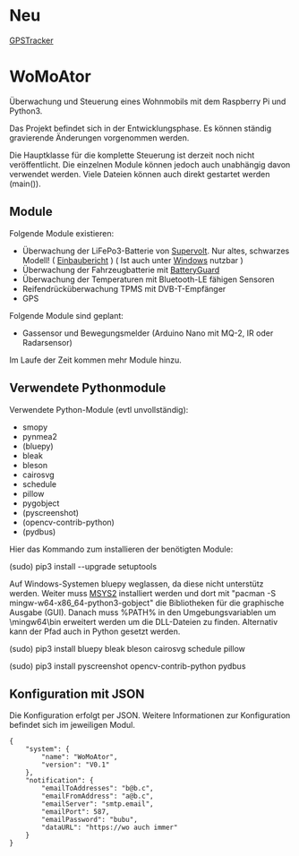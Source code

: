 # Neu
[GPSTracker](src/main/esp32/GPSTracker)

# WoMoAtor
Überwachung und Steuerung eines Wohnmobils mit dem Raspberry Pi und Python3.

Das Projekt befindet sich in der Entwicklungsphase. Es können ständig gravierende Änderungen vorgenommen werden.

Die Hauptklasse für die komplette Steuerung ist derzeit noch nicht veröffentlicht. Die einzelnen Module können jedoch auch unabhängig davon verwendet werden. Viele Dateien können auch direkt gestartet werden (main()).

## Module
Folgende Module existieren:
* Überwachung der LiFePo3-Batterie von [Supervolt](https://supervolt.de/). Nur altes, schwarzes Modell! ( [Einbaubericht](Einbau_Supervolt.md) ) ( Ist auch unter [Windows](src/main/python/supervolt/README_windows.md) nutzbar )
* Überwachung der Fahrzeugbatterie mit [BatteryGuard](https://www.battery-guard.net/)
* Überwachung der Temperaturen mit Bluetooth-LE fähigen Sensoren
* Reifendrücküberwachung TPMS mit DVB-T-Empfänger
* GPS


Folgende Module sind geplant:

* Gassensor und  Bewegungsmelder (Arduino Nano mit MQ-2, IR oder Radarsensor)

Im Laufe der Zeit kommen mehr Module hinzu.

## Verwendete Pythonmodule
Verwendete Python-Module (evtl unvollständig):
- smopy
- pynmea2
- (bluepy)
- bleak
- bleson
- cairosvg
- schedule
- pillow
- pygobject
- (pyscreenshot)
- (opencv-contrib-python)
- (pydbus)

Hier das Kommando zum installieren der benötigten Module:

(sudo) pip3 install --upgrade setuptools

Auf Windows-Systemen bluepy weglassen, da diese nicht unterstütz werden. Weiter muss [MSYS2](https://www.msys2.org/) installiert werden und dort mit "pacman -S mingw-w64-x86_64-python3-gobject" die Bibliotheken für die graphische Ausgabe (GUI). Danach muss %PATH% in den Umgebungsvariablen um <MSYS2>\mingw64\bin erweitert werden um die DLL-Dateien zu finden.
Alternativ kann der Pfad auch in Python gesetzt werden.

(sudo) pip3 install bluepy bleak bleson cairosvg schedule pillow

(sudo) pip3 install pyscreenshot opencv-contrib-python pydbus

## Konfiguration mit JSON
Die Konfiguration erfolgt per JSON. Weitere Informationen zur Konfiguration befindet sich im jeweiligen Modul.

	{
		"system": {
			"name": "WoMoAtor",
			"version": "V0.1"
		},
		"notification": {
			"emailToAddresses": "b@b.c",
			"emailFromAddress": "a@b.c",
			"emailServer": "smtp.email",
			"emailPort": 587,
			"emailPassword": "bubu",
			"dataURL": "https://wo auch immer"
		}
	}
